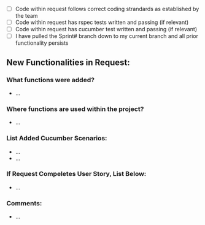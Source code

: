 - [ ] Code within request follows correct coding strandards as established by the team
- [ ] Code within request has rspec tests written and passing (if relevant)
- [ ] Code within request has cucumber test written and passing (if relevant)
- [ ] I have pulled the Sprint# branch down to my current branch and all prior functionality persists

## New Functionalities in Request:
### What functions were added?
- ...

### Where functions are used within the project?
- ...

### List Added Cucumber Scenarios:
- ...
- ...

### If Request Compeletes User Story, List Below:
- ...

### Comments:
- ...
